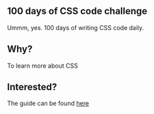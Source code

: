 ## 100 days of CSS code challenge
Ummm, yes. 100 days of writing CSS code daily.

## Why?
To learn more about CSS 

## Interested?
The guide can be found [here](https://100dayscss.com/g)